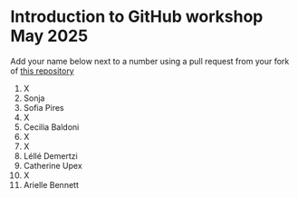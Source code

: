 # Introduction to GitHub workshop May 2025 

Add your name below next to a number using a pull request from your fork of [this repository](https://github.com/the-turing-way/workshops)

1. X
2. Sonja
3. Sofia Pires
4. X
5. Cecilia Baldoni
6. X
7. X
8. Léllé Demertzi
9. Catherine Upex 
10. X
11. Arielle Bennett
